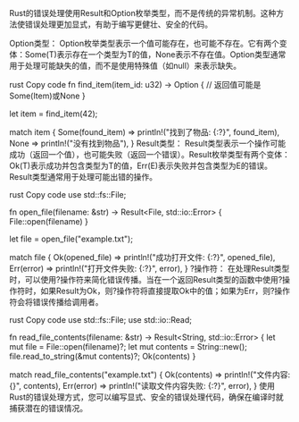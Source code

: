 Rust的错误处理使用Result和Option枚举类型，而不是传统的异常机制。这种方法使错误处理更加显式，有助于编写更健壮、安全的代码。

Option类型：
Option枚举类型表示一个值可能存在，也可能不存在。它有两个变体：Some(T)表示存在一个类型为T的值，None表示不存在值。Option类型通常用于处理可能缺失的值，而不是使用特殊值（如null）来表示缺失。

rust
Copy code
fn find_item(item_id: u32) -> Option<Item> {
    // 返回值可能是Some(Item)或None
}

let item = find_item(42);

match item {
    Some(found_item) => println!("找到了物品: {:?}", found_item),
    None => println!("没有找到物品"),
}
Result类型：
Result类型表示一个操作可能成功（返回一个值），也可能失败（返回一个错误）。Result枚举类型有两个变体：Ok(T)表示成功并包含类型为T的值，Err(E)表示失败并包含类型为E的错误。Result类型通常用于处理可能出错的操作。

rust
Copy code
use std::fs::File;

fn open_file(filename: &str) -> Result<File, std::io::Error> {
    File::open(filename)
}

let file = open_file("example.txt");

match file {
    Ok(opened_file) => println!("成功打开文件: {:?}", opened_file),
    Err(error) => println!("打开文件失败: {:?}", error),
}
?操作符：
在处理Result类型时，可以使用?操作符来简化错误传播。当在一个返回Result类型的函数中使用?操作符时，如果Result为Ok，则?操作符将直接提取Ok中的值；如果为Err，则?操作符会将错误传播给调用者。

rust
Copy code
use std::fs::File;
use std::io::Read;

fn read_file_contents(filename: &str) -> Result<String, std::io::Error> {
    let mut file = File::open(filename)?;
    let mut contents = String::new();
    file.read_to_string(&mut contents)?;
    Ok(contents)
}

match read_file_contents("example.txt") {
    Ok(contents) => println!("文件内容: {}", contents),
    Err(error) => println!("读取文件内容失败: {:?}", error),
}
使用Rust的错误处理方式，您可以编写显式、安全的错误处理代码，确保在编译时就捕获潜在的错误情况。